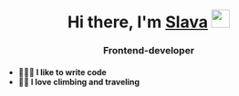 <h1 align="center">Hi there, I'm <a href="https:me/molotka" target="_blank">Slava</a> 
<img src="https://github.com/blackcater/blackcater/raw/main/images/Hi.gif" height="32"/></h1>
<h3 align="center">Frontend-developer</h3>
<h4>
<ul>
<li>👨🏻‍💻 I like to write code</li>
<li>🧗‍♂️ I love climbing and traveling</li>
</ul>
</h4>
